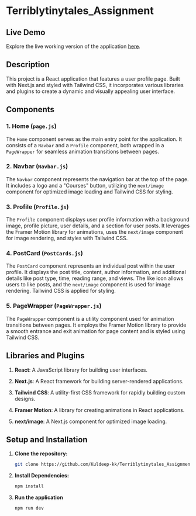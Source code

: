 # Terriblytinytales_Assignment
## Live Demo

Explore the live working version of the application [here](https://terriblytinytales-assignment.vercel.app/).

## Description

This project is a React application that features a user profile page. Built with Next.js and styled with Tailwind CSS, it incorporates various libraries and plugins to create a dynamic and visually appealing user interface.

## Components

### 1. Home (`page.js`)

The `Home` component serves as the main entry point for the application. It consists of a `Navbar` and a `Profile` component, both wrapped in a `PageWrapper` for seamless animation transitions between pages.

### 2. Navbar (`Navbar.js`)

The `Navbar` component represents the navigation bar at the top of the page. It includes a logo and a "Courses" button, utilizing the `next/image` component for optimized image loading and Tailwind CSS for styling.

### 3. Profile (`Profile.js`)

The `Profile` component displays user profile information with a background image, profile picture, user details, and a section for user posts. It leverages the Framer Motion library for animations, uses the `next/image` component for image rendering, and styles with Tailwind CSS.

### 4. PostCard (`PostCards.js`)

The `PostCard` component represents an individual post within the user profile. It displays the post title, content, author information, and additional details like post type, time, reading range, and views. The like icon allows users to like posts, and the `next/image` component is used for image rendering. Tailwind CSS is applied for styling.

### 5. PageWrapper (`PageWrapper.js`)

The `PageWrapper` component is a utility component used for animation transitions between pages. It employs the Framer Motion library to provide a smooth entrance and exit animation for page content and is styled using Tailwind CSS.

## Libraries and Plugins

1. **React**: A JavaScript library for building user interfaces.

2. **Next.js**: A React framework for building server-rendered applications.

3. **Tailwind CSS**: A utility-first CSS framework for rapidly building custom designs.

4. **Framer Motion**: A library for creating animations in React applications.

5. **next/image**: A Next.js component for optimized image loading.

## Setup and Installation

1. **Clone the repository:**

   ```bash
   git clone https://github.com/Kuldeep-kk/Terriblytinytales_Assignment.git

2. **Install Dependencies:**

    ```bash
   npm install

3. **Run the application**

    ```bash
   npm run dev




